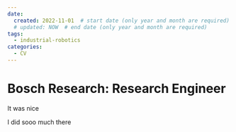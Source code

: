 ```yaml
---
date:
  created: 2022-11-01  # start date (only year and month are required)
  # updated: NOW  # end date (only year and month are required)
tags:
  - industrial-robotics
categories:
  - CV
---
```


# Bosch Research: Research Engineer

It was nice

<!-- more -->

I did sooo much there
